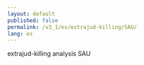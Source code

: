 ```yaml
---
layout: default
published: false
permalink: /v3_1/es/extrajud-killing/SAU/
lang: es
---
```


extrajud-killing analysis SAU
